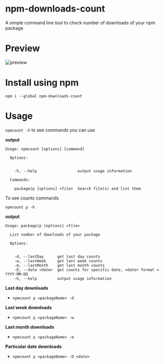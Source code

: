 # npm-downloads-count

A simple command line tool to check number of downloads of your npm package

# Preview

![preview](https://user-images.githubusercontent.com/24803604/39419384-48704030-4c7d-11e8-8071-08c508a0da7a.gif)

# Install using npm

`npm i --global npm-downloads-count`

# Usage

`npmcount -h` to see commands you can use

**output**

```
Usage: npmcount [options] [command]

  Options:


    -h, --help                  output usage information

  Commands:

    package|p [options] <file>  Search file(s) and list them
```

To see counts commands

`npmcount p -h`

**output**

```
Usage: package|p [options] <file>

  List number of downloads of your package

  Options:


    -d, --lastDay      get last day counts
    -w, --lastWeek     get last week counts
    -m, --lastMonth    get last month counts
    -D, --date <date>  get counts for specific date, <date> format = YYYY-MM-DD
    -h, --help         output usage information
```

**Last day downloads**
- `npmcount p <packageName> -d`

**Last week downloads**
- `npmcount p <packageName> -w`

**Last month downloads**
- `npmcount p <packageName> -m`

**Particular date downloads**
- `npmcount p <packageName> -D <date>`
